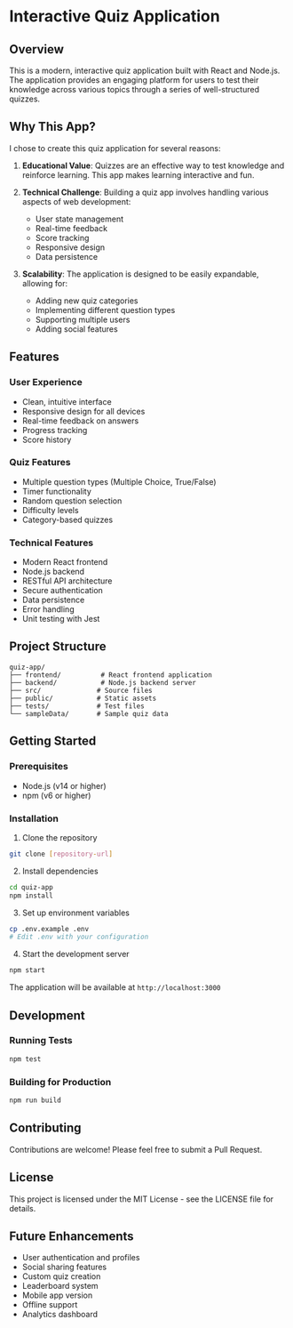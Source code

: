 # Interactive Quiz Application

## Overview
This is a modern, interactive quiz application built with React and Node.js. The application provides an engaging platform for users to test their knowledge across various topics through a series of well-structured quizzes.

## Why This App?
I chose to create this quiz application for several reasons:

1. **Educational Value**: Quizzes are an effective way to test knowledge and reinforce learning. This app makes learning interactive and fun.

2. **Technical Challenge**: Building a quiz app involves handling various aspects of web development:
   - User state management
   - Real-time feedback
   - Score tracking
   - Responsive design
   - Data persistence

3. **Scalability**: The application is designed to be easily expandable, allowing for:
   - Adding new quiz categories
   - Implementing different question types
   - Supporting multiple users
   - Adding social features

## Features

### User Experience
- Clean, intuitive interface
- Responsive design for all devices
- Real-time feedback on answers
- Progress tracking
- Score history

### Quiz Features
- Multiple question types (Multiple Choice, True/False)
- Timer functionality
- Random question selection
- Difficulty levels
- Category-based quizzes

### Technical Features
- Modern React frontend
- Node.js backend
- RESTful API architecture
- Secure authentication
- Data persistence
- Error handling
- Unit testing with Jest

## Project Structure
```
quiz-app/
├── frontend/          # React frontend application
├── backend/           # Node.js backend server
├── src/              # Source files
├── public/           # Static assets
├── tests/            # Test files
└── sampleData/       # Sample quiz data
```

## Getting Started

### Prerequisites
- Node.js (v14 or higher)
- npm (v6 or higher)

### Installation
1. Clone the repository
```bash
git clone [repository-url]
```

2. Install dependencies
```bash
cd quiz-app
npm install
```

3. Set up environment variables
```bash
cp .env.example .env
# Edit .env with your configuration
```

4. Start the development server
```bash
npm start
```

The application will be available at `http://localhost:3000`

## Development

### Running Tests
```bash
npm test
```

### Building for Production
```bash
npm run build
```

## Contributing
Contributions are welcome! Please feel free to submit a Pull Request.

## License
This project is licensed under the MIT License - see the LICENSE file for details.

## Future Enhancements
- User authentication and profiles
- Social sharing features
- Custom quiz creation
- Leaderboard system
- Mobile app version
- Offline support
- Analytics dashboard
